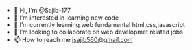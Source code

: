 - 👋 Hi, I’m @Sajib-177
- 👀 I’m interested in learning new code
- 🌱 I’m currently learning web fundamental html,css,javascript
- 💞️ I’m looking to collaborate on web developmet related jobs
- 📫 How to reach me jsajib560@gmail.com

<!---
Sajib-177/Sajib-177 is a ✨ special ✨ repository because its `README.md` (this file) appears on your GitHub profile.
You can click the Preview link to take a look at your changes.
--->
